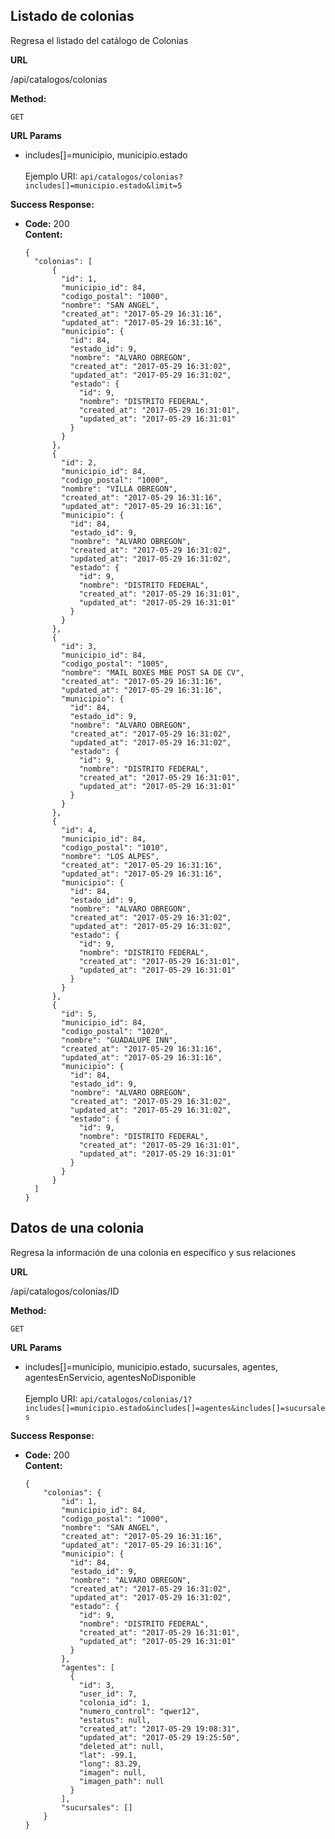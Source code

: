       
## Listado de colonias
Regresa el listado del catálogo de Colonias

 **URL**

  /api/catalogos/colonias

 **Method:**

  `GET`

**URL Params**

  - includes[]=municipio, municipio.estado <br><br>
  Ejemplo URI: `api/catalogos/colonias?includes[]=municipio.estado&limit=5`

**Success Response:**

* **Code:** 200 <br />
  **Content:** 
  
      {
        "colonias": [
            {
              "id": 1,
              "municipio_id": 84,
              "codigo_postal": "1000",
              "nombre": "SAN ANGEL",
              "created_at": "2017-05-29 16:31:16",
              "updated_at": "2017-05-29 16:31:16",
              "municipio": {
                "id": 84,
                "estado_id": 9,
                "nombre": "ALVARO OBREGON",
                "created_at": "2017-05-29 16:31:02",
                "updated_at": "2017-05-29 16:31:02",
                "estado": {
                  "id": 9,
                  "nombre": "DISTRITO FEDERAL",
                  "created_at": "2017-05-29 16:31:01",
                  "updated_at": "2017-05-29 16:31:01"
                }
              }
            },
            {
              "id": 2,
              "municipio_id": 84,
              "codigo_postal": "1000",
              "nombre": "VILLA OBREGON",
              "created_at": "2017-05-29 16:31:16",
              "updated_at": "2017-05-29 16:31:16",
              "municipio": {
                "id": 84,
                "estado_id": 9,
                "nombre": "ALVARO OBREGON",
                "created_at": "2017-05-29 16:31:02",
                "updated_at": "2017-05-29 16:31:02",
                "estado": {
                  "id": 9,
                  "nombre": "DISTRITO FEDERAL",
                  "created_at": "2017-05-29 16:31:01",
                  "updated_at": "2017-05-29 16:31:01"
                }
              }
            },
            {
              "id": 3,
              "municipio_id": 84,
              "codigo_postal": "1005",
              "nombre": "MAIL BOXES MBE POST SA DE CV",
              "created_at": "2017-05-29 16:31:16",
              "updated_at": "2017-05-29 16:31:16",
              "municipio": {
                "id": 84,
                "estado_id": 9,
                "nombre": "ALVARO OBREGON",
                "created_at": "2017-05-29 16:31:02",
                "updated_at": "2017-05-29 16:31:02",
                "estado": {
                  "id": 9,
                  "nombre": "DISTRITO FEDERAL",
                  "created_at": "2017-05-29 16:31:01",
                  "updated_at": "2017-05-29 16:31:01"
                }
              }
            },
            {
              "id": 4,
              "municipio_id": 84,
              "codigo_postal": "1010",
              "nombre": "LOS ALPES",
              "created_at": "2017-05-29 16:31:16",
              "updated_at": "2017-05-29 16:31:16",
              "municipio": {
                "id": 84,
                "estado_id": 9,
                "nombre": "ALVARO OBREGON",
                "created_at": "2017-05-29 16:31:02",
                "updated_at": "2017-05-29 16:31:02",
                "estado": {
                  "id": 9,
                  "nombre": "DISTRITO FEDERAL",
                  "created_at": "2017-05-29 16:31:01",
                  "updated_at": "2017-05-29 16:31:01"
                }
              }
            },
            {
              "id": 5,
              "municipio_id": 84,
              "codigo_postal": "1020",
              "nombre": "GUADALUPE INN",
              "created_at": "2017-05-29 16:31:16",
              "updated_at": "2017-05-29 16:31:16",
              "municipio": {
                "id": 84,
                "estado_id": 9,
                "nombre": "ALVARO OBREGON",
                "created_at": "2017-05-29 16:31:02",
                "updated_at": "2017-05-29 16:31:02",
                "estado": {
                  "id": 9,
                  "nombre": "DISTRITO FEDERAL",
                  "created_at": "2017-05-29 16:31:01",
                  "updated_at": "2017-05-29 16:31:01"
                }
              }
            }
        ]
      }

 
**Datos de una colonia**
----
  Regresa la información de una colonia en específico y sus relaciones

 **URL**

  /api/catalogos/colonias/ID

 **Method:**

  `GET`
      
  **URL Params**

  - includes[]=municipio, municipio.estado, sucursales, agentes, agentesEnServicio, agentesNoDisponible <br><br>
  Ejemplo URI: `api/catalogos/colonias/1?includes[]=municipio.estado&includes[]=agentes&includes[]=sucursales`
  

 **Success Response:**

  * **Code:** 200 <br />
    **Content:** 

        { 
            "colonias": {
                "id": 1,
                "municipio_id": 84,
                "codigo_postal": "1000",
                "nombre": "SAN ANGEL",
                "created_at": "2017-05-29 16:31:16",
                "updated_at": "2017-05-29 16:31:16",
                "municipio": {
                  "id": 84,
                  "estado_id": 9,
                  "nombre": "ALVARO OBREGON",
                  "created_at": "2017-05-29 16:31:02",
                  "updated_at": "2017-05-29 16:31:02",
                  "estado": {
                    "id": 9,
                    "nombre": "DISTRITO FEDERAL",
                    "created_at": "2017-05-29 16:31:01",
                    "updated_at": "2017-05-29 16:31:01"
                  }
                },
                "agentes": [
                  {
                    "id": 3,
                    "user_id": 7,
                    "colonia_id": 1,
                    "numero_control": "qwer12",
                    "estatus": null,
                    "created_at": "2017-05-29 19:08:31",
                    "updated_at": "2017-05-29 19:25:50",
                    "deleted_at": null,
                    "lat": -99.1,
                    "long": 83.29,
                    "imagen": null,
                    "imagen_path": null
                  }
                ],
                "sucursales": []
            }
        }
    